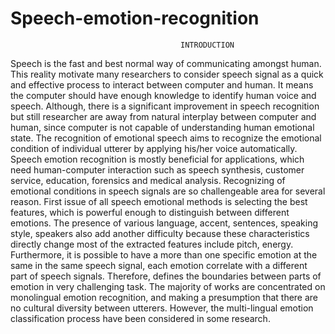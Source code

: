 # Speech-emotion-recognition
                                          INTRODUCTION
																			 
Speech is the fast and best normal way of communicating amongst human. This reality motivate many
researchers to consider speech signal as a quick and effective process to interact between computer and human. It
means the computer should have enough knowledge to identify human voice and speech. Although, there is a
significant improvement in speech recognition but still researcher are away from natural interplay between computer
and human, since computer is not capable of understanding human emotional state. The recognition of emotional
speech aims to recognize the emotional condition of individual utterer by applying his/her voice automatically.
Speech emotion recognition is mostly beneficial for applications, which need human-computer interaction such as
speech synthesis, customer service, education, forensics and medical analysis.
Recognizing of emotional conditions in speech signals are so challengeable area for several reason. First issue of
all speech emotional methods is selecting the best features, which is powerful enough to distinguish between
different emotions. The presence of various language, accent, sentences, speaking style, speakers also add another
difficulty because these characteristics directly change most of the extracted features include pitch, energy.
Furthermore, it is possible to have a more than one specific emotion at the same in the same speech signal, each
emotion correlate with a different part of speech signals. Therefore, defines the boundaries between parts of emotion
in very challenging task. The majority of works are concentrated on monolingual emotion recognition, and making a
presumption that there are no cultural diversity between utterers. However, the multi-lingual emotion classification
process have been considered in some research.
